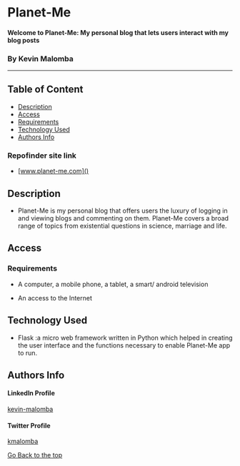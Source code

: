 # Planet-Me
#### Welcome to Planet-Me: My personal blog that lets users interact with my blog posts  

### By Kevin Malomba  


-------

## Table of Content

+ [Description](#description)
+ [Access](#Access)
+ [Requirements](#requirements)
+ [Technology Used](#Technology-Used)
+ [Authors Info](#Authors-Info)

### Repofinder site link
+ [www.planet-me.com]()


## Description
+ Planet-Me is my personal blog that offers users the luxury of logging in and viewing blogs and commenting on them. Planet-Me covers a broad range of topics from existential questions in science, marriage and life.

## Access

### Requirements

* A computer, a mobile phone, a tablet, a smart/ android television

* An access to the Internet



## Technology Used
* Flask :a micro web framework written in Python which helped in creating the user interface and the functions necessary to enable Planet-Me app to run.

## Authors Info 

#### LinkedIn Profile 
[kevin-malomba](https://ke.linkedin.com/in/kevin-malomba-44ba731a3?trk=people-guest_people_search-card)

#### Twitter Profile
[kmalomba](https://twitter.com/kmalomba)

[Go Back to the top](#Planet-Me)




